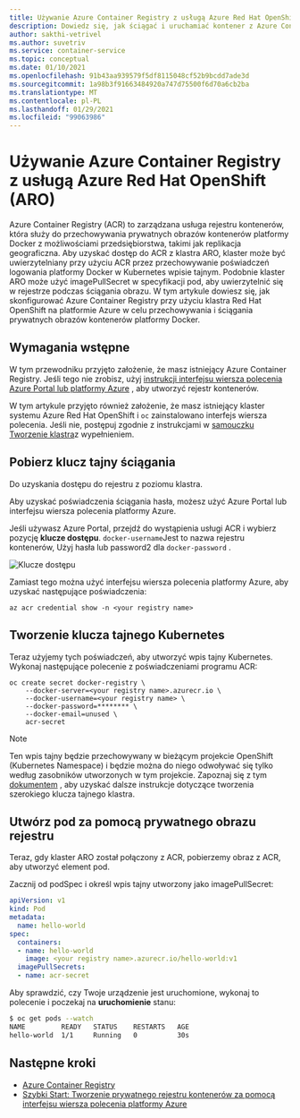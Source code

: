 ```yaml
---
title: Używanie Azure Container Registry z usługą Azure Red Hat OpenShift
description: Dowiedz się, jak ściągać i uruchamiać kontener z Azure Container Registry w klastrze Red Hat OpenShift platformy Azure.
author: sakthi-vetrivel
ms.author: suvetriv
ms.service: container-service
ms.topic: conceptual
ms.date: 01/10/2021
ms.openlocfilehash: 91b43aa939579f5df8115048cf52b9bcdd7ade3d
ms.sourcegitcommit: 1a98b3f91663484920a747d75500f6d70a6cb2ba
ms.translationtype: MT
ms.contentlocale: pl-PL
ms.lasthandoff: 01/29/2021
ms.locfileid: "99063986"
---
```

# <a name="use-azure-container-registry-with-azure-red-hat-openshift-aro"></a>Używanie Azure Container Registry z usługą Azure Red Hat OpenShift (ARO)

Azure Container Registry (ACR) to zarządzana usługa rejestru kontenerów, która służy do przechowywania prywatnych obrazów kontenerów platformy Docker z możliwościami przedsiębiorstwa, takimi jak replikacja geograficzna. Aby uzyskać dostęp do ACR z klastra ARO, klaster może być uwierzytelniany przy użyciu ACR przez przechowywanie poświadczeń logowania platformy Docker w Kubernetes wpisie tajnym.  Podobnie klaster ARO może użyć imagePullSecret w specyfikacji pod, aby uwierzytelnić się w rejestrze podczas ściągania obrazu. W tym artykule dowiesz się, jak skonfigurować Azure Container Registry przy użyciu klastra Red Hat OpenShift na platformie Azure w celu przechowywania i ściągania prywatnych obrazów kontenerów platformy Docker.

## <a name="prerequisites"></a>Wymagania wstępne

W tym przewodniku przyjęto założenie, że masz istniejący Azure Container Registry. Jeśli tego nie zrobisz, użyj [instrukcji interfejsu wiersza polecenia Azure Portal lub platformy Azure](../container-registry/container-registry-get-started-azure-cli.md) , aby utworzyć rejestr kontenerów.

W tym artykule przyjęto również założenie, że masz istniejący klaster systemu Azure Red Hat OpenShift i `oc` zainstalowano interfejs wiersza polecenia. Jeśli nie, postępuj zgodnie z instrukcjami w [samouczku Tworzenie klastra](tutorial-create-cluster.md)z wypełnieniem.

## <a name="get-a-pull-secret"></a>Pobierz klucz tajny ściągania

Do uzyskania dostępu do rejestru z poziomu klastra.

Aby uzyskać poświadczenia ściągania hasła, możesz użyć Azure Portal lub interfejsu wiersza polecenia platformy Azure.

Jeśli używasz Azure Portal, przejdź do wystąpienia usługi ACR i wybierz pozycję **klucze dostępu**.  `docker-username`Jest to nazwa rejestru kontenerów, Użyj hasła lub password2 dla `docker-password` .

![Klucze dostępu](./media/acr-access-keys.png)

Zamiast tego można użyć interfejsu wiersza polecenia platformy Azure, aby uzyskać następujące poświadczenia:
```azurecli
az acr credential show -n <your registry name>
```

## <a name="create-the-kubernetes-secret"></a>Tworzenie klucza tajnego Kubernetes

Teraz użyjemy tych poświadczeń, aby utworzyć wpis tajny Kubernetes. Wykonaj następujące polecenie z poświadczeniami programu ACR:

```
oc create secret docker-registry \
    --docker-server=<your registry name>.azurecr.io \
    --docker-username=<your registry name> \
    --docker-password=******** \
    --docker-email=unused \
    acr-secret
```

>[!NOTE]
>Ten wpis tajny będzie przechowywany w bieżącym projekcie OpenShift (Kubernetes Namespace) i będzie można do niego odwoływać się tylko według zasobników utworzonych w tym projekcie.  Zapoznaj się z tym [dokumentem](https://docs.openshift.com/container-platform/4.4/openshift_images/managing_images/using-image-pull-secrets.html) , aby uzyskać dalsze instrukcje dotyczące tworzenia szerokiego klucza tajnego klastra.

## <a name="create-a-pod-using-a-private-registry-image"></a>Utwórz pod za pomocą prywatnego obrazu rejestru

Teraz, gdy klaster ARO został połączony z ACR, pobierzemy obraz z ACR, aby utworzyć element pod.

Zacznij od podSpec i określ wpis tajny utworzony jako imagePullSecret:

```yaml
apiVersion: v1
kind: Pod
metadata:
  name: hello-world
spec:
  containers:
  - name: hello-world
    image: <your registry name>.azurecr.io/hello-world:v1
  imagePullSecrets:
  - name: acr-secret
```

Aby sprawdzić, czy Twoje urządzenie jest uruchomione, wykonaj to polecenie i poczekaj na **uruchomienie** stanu:

```bash
$ oc get pods --watch
NAME         READY   STATUS    RESTARTS   AGE
hello-world  1/1     Running   0          30s
```

## <a name="next-steps"></a>Następne kroki

* [Azure Container Registry](../container-registry/container-registry-concepts.md)
* [Szybki Start: Tworzenie prywatnego rejestru kontenerów za pomocą interfejsu wiersza polecenia platformy Azure](../container-registry/container-registry-get-started-azure-cli.md)

